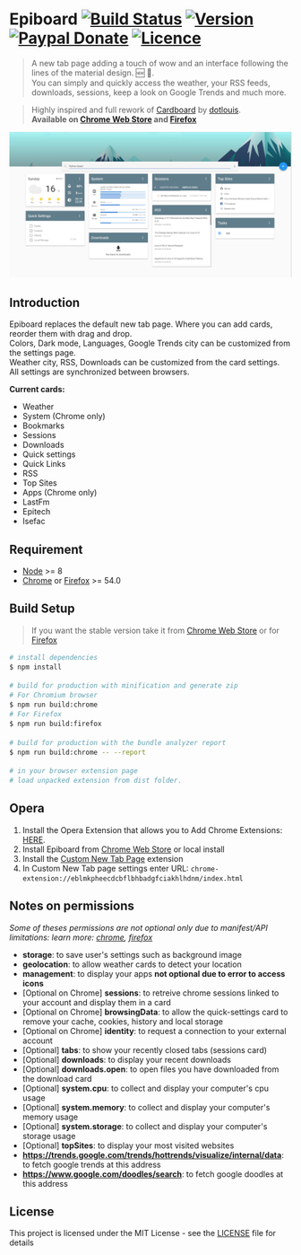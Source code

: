 # Epiboard [![Build Status](https://travis-ci.org/Alexays/Epiboard.svg?branch=master)](https://travis-ci.org/Alexays/Epiboard) [![Version](https://img.shields.io/github/package-json/v/Alexays/Epiboard.svg)](https://github.com/Alexays/Epiboard/releases) [![Paypal Donate](https://img.shields.io/badge/Donate-Paypal-2244dd.svg)](https://paypal.me/ARouillard) [![Licence](https://img.shields.io/badge/License-MIT-yellow.svg)](LICENSE)

> A new tab page adding a touch of wow and an interface following the lines of the material design. 🆕 🎉.<br>
> You can simply and quickly access the weather, your RSS feeds, downloads, sessions, keep a look on Google Trends and much more.

> Highly inspired and full rework of [Cardboard](https://github.com/dotlouis/cardboard) by [dotlouis](https://github.com/dotlouis).<br>
> **Available on [Chrome Web Store](https://chrome.google.com/webstore/detail/epiboard/eblmkpheecdcbflbhbadgfciakhlhdnm) and [Firefox](https://addons.mozilla.org/fr/firefox/addon/epiboard/)**

![Epiboard](https://raw.githubusercontent.com/alexays/epiboard/master/screenshot.png)

## Introduction

Epiboard replaces the default new tab page. Where you can add cards, reorder them with drag and drop.<br>
Colors, Dark mode, Languages, Google Trends city can be customized from the settings page.<br>
Weather city, RSS, Downloads can be customized from the card settings.<br>
All settings are synchronized between browsers.

**Current cards:**
 - Weather
 - System (Chrome only)
 - Bookmarks
 - Sessions
 - Downloads
 - Quick settings
 - Quick Links
 - RSS
 - Top Sites
 - Apps (Chrome only)
 - LastFm
 - Epitech
 - Isefac

## Requirement

- [Node](https://nodejs.org/en/) >= 8
- [Chrome](https://www.google.com/chrome/) or [Firefox](https://www.mozilla.org/firefox/) >= 54.0

## Build Setup

> If you want the stable version take it from [Chrome Web Store](https://chrome.google.com/webstore/detail/epiboard/eblmkpheecdcbflbhbadgfciakhlhdnm) or for [Firefox](https://addons.mozilla.org/fr/firefox/addon/epiboard/)

``` bash
# install dependencies
$ npm install

# build for production with minification and generate zip
# For Chromium browser
$ npm run build:chrome
# For Firefox
$ npm run build:firefox

# build for production with the bundle analyzer report
$ npm run build:chrome -- --report

# in your browser extension page
# load unpacked extension from dist folder.
```

## Opera

1. Install the Opera Extension that allows you to Add Chrome Extensions: [HERE](https://addons.opera.com/en/extensions/details/download-chrome-extension-9/).
2. Install Epiboard from [Chrome Web Store](https://chrome.google.com/webstore/detail/epiboard/eblmkpheecdcbflbhbadgfciakhlhdnm) or local install
3. Install the [Custom New Tab Page](https://addons.opera.com/en/extensions/details/custom-new-tab-page/) extension
4. In Custom New Tab page settings enter URL: `chrome-extension://eblmkpheecdcbflbhbadgfciakhlhdnm/index.html`

## Notes on permissions

*Some of theses permissions are not optional only due to manifest/API limitations: learn more: [chrome](https://developer.chrome.com/extensions/permissions), [firefox](https://developer.mozilla.org/en-US/Add-ons/WebExtensions/manifest.json/optional_permissions)*

- **storage**: to save user's settings such as background image
- **geolocation**: to allow weather cards to detect your location
- **management**: to display your apps **not optional due to error to access icons**
- [Optional on Chrome] **sessions**: to retreive chrome sessions linked to your account and display them in a card
- [Optional on Chrome] **browsingData**: to allow the quick-settings card to remove your cache, cookies, history and local storage
- [Optional on Chrome] **identity**: to request a connection to your external account
- [Optional] **tabs**: to show your recently closed tabs (sessions card)
- [Optional] **downloads**: to display your recent downloads
- [Optional] **downloads.open**: to open files you have downloaded from the download card
- [Optional] **system.cpu**: to collect and display your computer's cpu usage
- [Optional] **system.memory**: to collect and display your computer's memory usage
- [Optional] **system.storage**: to collect and display your computer's storage usage
- [Optional] **topSites**: to display your most visited websites
- **https://trends.google.com/trends/hottrends/visualize/internal/data**: to fetch google trends at this address
- **https://www.google.com/doodles/search**: to fetch google doodles at this address

## License

This project is licensed under the MIT License - see the [LICENSE](LICENSE) file for details
